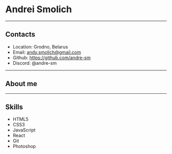# Andrei Smolich

***
## Contacts
* Location: Grodno, Belarus
* Email: andy.smolich@gmail.com
* Github: https://github.com/andre-sm
* Discord: @andre-sm

***
## About me

***
## Skills
* HTML5
* CSS3
* JavaScript
* React
* Git
* Photoshop
